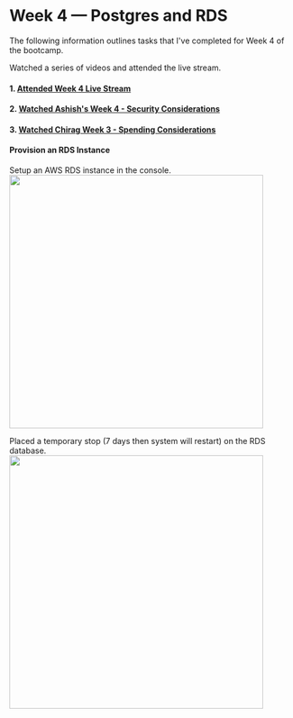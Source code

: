 # Week 4 — Postgres and RDS

The following information outlines tasks that I've completed for Week 4 of the bootcamp.

Watched a series of videos and attended the live stream.
#### 1. [Attended Week 4 Live Stream](https://www.youtube.com/watch?v=EtD7Kv5YCUs) 
#### 2. [Watched Ashish's Week 4 - Security Considerations](https://www.youtube.com/watch?v=UourWxz7iQg&list=PLBfufR7vyJJ7k25byhRXJldB5AiwgNnWv&index=45) 
#### 3. [Watched Chirag Week 3 - Spending Considerations](#) 

#### Provision an RDS Instance  
Setup an AWS RDS instance in the console. 
<img src="" width=450>

Placed a temporary stop (7 days then system will restart) on the RDS database.
<img src="" width=450>

